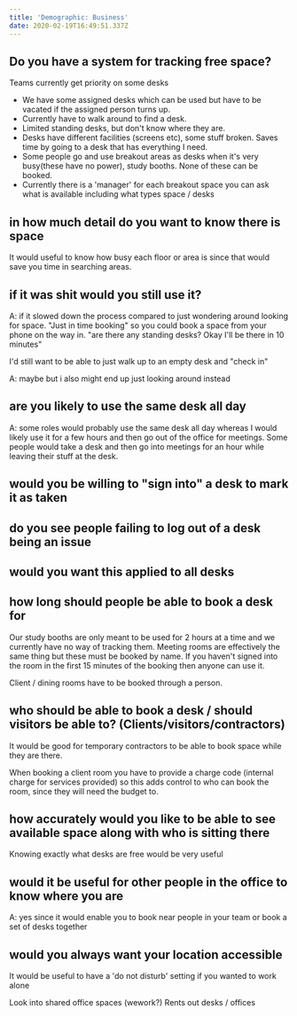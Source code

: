 ```yaml
---
title: 'Demographic: Business'
date: 2020-02-19T16:49:51.337Z
---
```

## Do you have a system for tracking free space?
Teams currently get priority on some desks

* We have some assigned desks which can be used but have to be vacated if the assigned person turns up.
* Currently have to walk around to find a desk.
* Limited standing desks, but don't know where they are.
* Desks have different facilities (screens etc), some stuff broken. 
Saves time by going to a desk that has everything I need.
* Some people go and use breakout areas as desks when it's very busy(these have no power), study booths. None of these can be booked.
* Currently there is a 'manager' for each breakout space you can ask what is available including what types space / desks



## in how much detail do you want to know there is space

It would useful to know how busy each floor or area is since that would save you time in searching areas.


## if it was shit would you still use it?

A: if it slowed down the process compared to just wondering around looking for space.
"Just in time booking" so you could book a space from your phone on the way in. "are there any standing desks? Okay I'll be there in 10 minutes"

I'd still want to be able to just walk up to an empty desk and "check in"

A: maybe but i also might end up just looking around instead

## are you likely to use the same desk all day
A: some roles would probably use the same desk all day whereas I would likely use it for a few hours and then go out of the office for meetings.
Some people would take a desk and then go into meetings for an hour while leaving their stuff at the desk.

## would you be willing to "sign into" a desk to mark it as taken


## do you see people failing to log out of a desk being an issue

## would you want this applied to all desks

## how long should people be able to book a desk for
Our study booths are only meant to be used for 2 hours at a time and we currently have no way of tracking them.
Meeting rooms are effectively the same thing but these must be booked by name. If you haven't signed into the room in the first 15 minutes of the booking then anyone can use it.

Client / dining rooms have to be booked through a person.

## who should be able to book a desk / should visitors be able to? (Clients/visitors/contractors)

It would be good for temporary contractors to be able to book space while they are there.

When booking a client room you have to provide a charge code (internal charge for services provided) so this adds control to who can book the room, since they will need the budget to.

## how accurately would you like to be able to see available space along with who is sitting there

Knowing exactly what desks are free would be very useful

## would it be useful for other people in the office to know where you are
A: yes since it would enable you to book near people in your team or book a set of desks together

## would you always want your location accessible
It would be useful to have a 'do not disturb' setting if you wanted to work alone


Look into shared office spaces (wework?)
Rents out desks / offices
